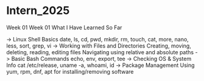 # Intern_2025
Week 01
Week 01 What I Have Learned So Far

-> Linux Shell Basics
date, ls, cd, pwd, mkdir, rm, touch, cat, more, nano, less, sort, grep, vi 
-> Working with Files and Directories 
Creating, moving, deleting, reading, editing files Navigating using relative and absolute paths 
-> Basic Bash Commands 
echo, env, export, tee -> Checking OS & System Info cat /etc/release, uname -a, whoami, id 
-> Package Management 
Using yum, rpm, dnf, apt for installing/removing software
